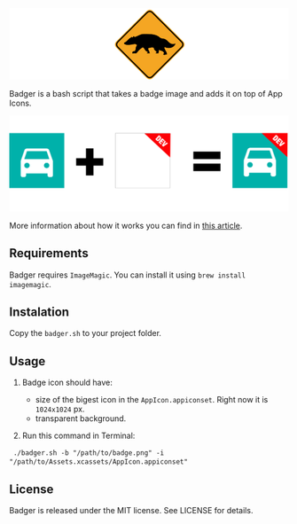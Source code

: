 ![Badger](assets/logo.png)

Badger is a bash script that takes a badge image and adds it on top of App Icons. 

![How it works](assets/how_it_works.png)

More information about how it works you can find in [this article](https://brainarchives.com/adding-badges-to-ios-app-icons/).

## Requirements

Badger requires `ImageMagic`. You can install it using `brew install imagemagic`.

## Instalation

Copy the `badger.sh` to your project folder.

## Usage

1. Badge icon should have:
    - size of the bigest icon in the `AppIcon.appiconset`. Right now it is `1024x1024` px.
    - transparent background.

2. Run this command in Terminal:

```
 ./badger.sh -b "/path/to/badge.png" -i "/path/to/Assets.xcassets/AppIcon.appiconset"
```

## License

Badger is released under the MIT license. See LICENSE for details.
